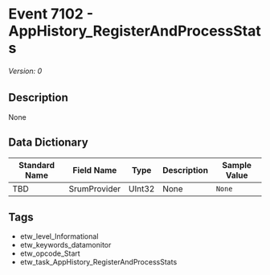 # Event 7102 - AppHistory_RegisterAndProcessStats
###### Version: 0

## Description
None

## Data Dictionary
|Standard Name|Field Name|Type|Description|Sample Value|
|---|---|---|---|---|
|TBD|SrumProvider|UInt32|None|`None`|

## Tags
* etw_level_Informational
* etw_keywords_datamonitor
* etw_opcode_Start
* etw_task_AppHistory_RegisterAndProcessStats